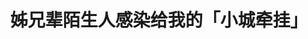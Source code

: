 ---
title: 姊兄辈陌生人感染给我的「小城牵挂」
published: 2021-12-24
description: 我们这代人的诗意幻想不是乡村
tags: [暂时搁置,回忆录]
category: 自传
---